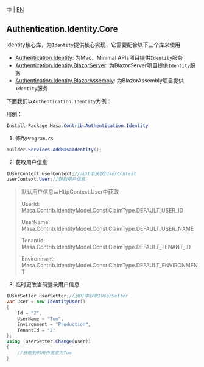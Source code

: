 中 | [EN](README.md)

## Authentication.Identity.Core

Identity核心库，为`Identity`提供核心实现，它需要配合以下三个库来使用

* [Authentication.Identity](../Masa.Contrib.Authentication.Identity/README.zh-CN.md): 为Mvc、Minimal APIs项目提供`Identity`服务
* [Authentication.Identity.BlazorServer](../Masa.Contrib.Authentication.Identity.BlazorServer/README.zh-CN.md): 为BlazorServer项目提供`Identity`服务
* [Authentication.Identity.BlazorAssembly](../Masa.Contrib.Authentication.Identity.BlazorWebAssembly/README.zh-CN.md): 为BlazorAssembly项目提供`Identity`服务

下面我们以`Authentication.Identity`为例：

用例：

``` C#
Install-Package Masa.Contrib.Authentication.Identity
```

1. 修改`Program.cs`

``` C#
builder.Services.AddMasaIdentity();
```

2. 获取用户信息

``` C#
IUserContext userContext;//从DI中获取IUserContext
userContext.User;//获取用户信息
```

> 默认用户信息从HttpContext.User中获取
>
> UserId: Masa.Contrib.IdentityModel.Const.ClaimType.DEFAULT_USER_ID
>
> UserName: Masa.Contrib.IdentityModel.Const.ClaimType.DEFAULT_USER_NAME
>
> TenantId: Masa.Contrib.IdentityModel.Const.ClaimType.DEFAULT_TENANT_ID
>
> Environment: Masa.Contrib.IdentityModel.Const.ClaimType.DEFAULT_ENVIRONMENT

3. 临时更改当前登录用户信息

``` C#
IUserSetter userSetter;//从DI中获取IUserSetter
var user = new IdentityUser()
{
    Id = "2",
    UserName = "Tom",
    Environment = "Production",
    TenantId = "2"
};
using (userSetter.Change(user))
{
    //获取到的用户信息为Tom
}
```

